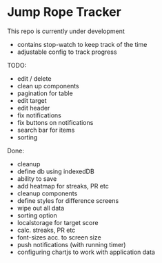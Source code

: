 # Jump Rope Tracker

This repo is currently under development

- contains stop-watch to keep track of the time
- adjustable config to track progress

TODO:

- edit / delete
- clean up components
- pagination for table
- edit target
- edit header
- fix notifications
- fix buttons on notifications
- search bar for items
- sorting

Done:

- cleanup
- define db using indexedDB
- ability to save
- add heatmap for streaks, PR etc
- cleanup components
- define styles for difference screens
- wipe out all data
- sorting option
- localstorage for target score
- calc. streaks, PR etc
- font-sizes acc. to screen size
- push notifications (with running timer)
- configuring chartjs to work with application data

